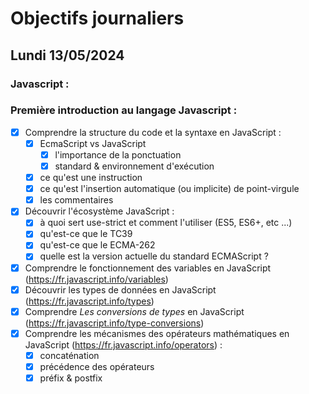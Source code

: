 # Objectifs journaliers

## Lundi 13/05/2024

### Javascript :

### Première introduction au langage Javascript :

- [X] Comprendre la structure du code et la syntaxe en JavaScript :
  - [X] EcmaScript vs JavaScript
    - [X] l'importance de la ponctuation
    - [X] standard & environnement d'exécution
  - [X] ce qu'est une instruction
  - [X] ce qu'est l'insertion automatique (ou implicite) de point-virgule
  - [X] les commentaires
- [X] Découvrir l'écosystème JavaScript :
  - [X] à quoi sert use-strict et comment l'utiliser (ES5, ES6+, etc ...)
  - [X] qu'est-ce que le TC39
  - [X] qu'est-ce que le ECMA-262
  - [X] quelle est la version actuelle du standard ECMAScript ?
- [X] Comprendre le fonctionnement des variables en JavaScript (https://fr.javascript.info/variables)
- [X] Découvrir les types de données en JavaScript (https://fr.javascript.info/types)
- [X] Comprendre _Les conversions de types_ en JavaScript (https://fr.javascript.info/type-conversions)
- [X] Comprendre les mécanismes des opérateurs mathématiques en JavaScript (https://fr.javascript.info/operators) :
  - [X] concaténation
  - [X] précédence des opérateurs
  - [X] préfix & postfix
